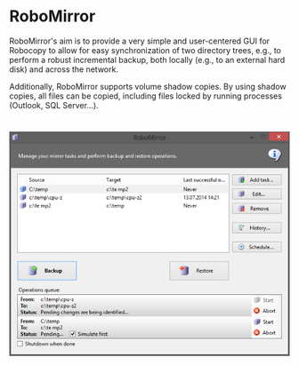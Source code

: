 # RoboMirror

RoboMirror's aim is to provide a very simple and user-centered GUI for Robocopy to allow for easy synchronization of two directory trees, e.g., to perform a robust incremental backup, both locally (e.g., to an external hard disk) and across the network.

Additionally, RoboMirror supports volume shadow copies. By using shadow copies, all files can be copied, including files locked by running processes (Outlook, SQL Server...).

#

![alt text](https://github.com/RoboMirror-Software/robomirror-software.github.io/blob/main/img/MainForm.png?raw=true)
